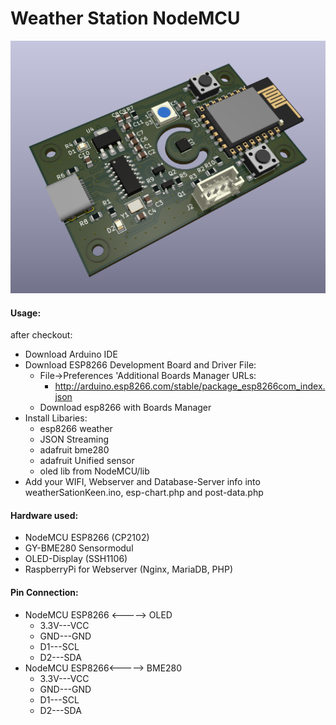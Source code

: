 # Weather Station NodeMCU
![WeatherStationBoardV1.0](/assets/weatherstationboard.png "WeatherStationBoardV1.0")
#### Usage:

after checkout:

- Download Arduino IDE
- Download ESP8266 Development Board and Driver File:
    - File->Preferences 'Additional Boards Manager URLs:
      - http://arduino.esp8266.com/stable/package_esp8266com_index.json
    - Download esp8266 with Boards Manager
- Install Libaries:
    - esp8266 weather
    - JSON Streaming
    - adafruit bme280
    - adafruit Unified sensor
    - oled lib from NodeMCU/lib
- Add your WIFI, Webserver and Database-Server info into weatherSationKeen.ino, esp-chart.php and post-data.php

#### Hardware used:
- NodeMCU ESP8266 (CP2102)
- GY-BME280 Sensormodul
- OLED-Display (SSH1106)
- RaspberryPi for Webserver (Nginx, MariaDB, PHP)

#### Pin Connection:
- NodeMCU ESP8266 <-----> OLED
    - 3.3V---VCC
    - GND---GND
    - D1---SCL
    - D2---SDA
- NodeMCU ESP8266<-----> BME280
    - 3.3V---VCC
    - GND---GND
    - D1---SCL
    - D2---SDA